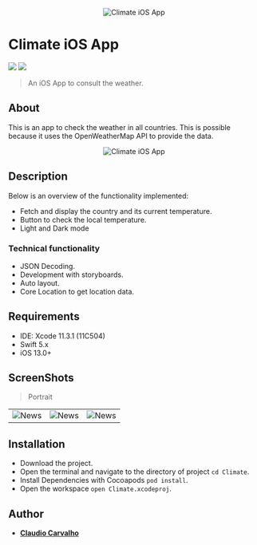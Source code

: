 <p align="center">
  <img src="https://github.com/claudiocarvalhodev/ClimateApp/blob/feature/readme-file/Screenshots/header-presentation.png" alt="Climate iOS App"/>
</p>

# Climate iOS App

<p align="justify">
    <img src="https://img.shields.io/badge/Swift-5-orange.svg" />
    <img src="https://img.shields.io/badge/Platforms-iOS-blue.svg?style=flat" />
</p>

> An iOS App to consult the weather.

## About

This is an app to check the weather in all countries. This is possible because it uses the OpenWeatherMap API to provide the data.

<p align="center">
  <img src="https://github.com/claudiocarvalhodev/ClimateApp/blob/feature/readme-file/Screenshots/climate-presentation.png" alt="Climate iOS App"/>
</p>

## Description
Below is an overview of the functionality implemented:

- Fetch and display the country and its current temperature.
- Button to check the local temperature.
- Light and Dark mode

### Technical functionality

- JSON Decoding.
- Development with storyboards.
- Auto layout.
- Core Location to get location data.

## Requirements

- IDE: Xcode 11.3.1 (11C504)
- Swift 5.x
- iOS 13.0+

## ScreenShots

> Portrait

<table style="width:100%">
  <tr>
    <td><img src="https://github.com/claudiocarvalhodev/ClimateApp/blob/feature/readme-file/Screenshots/screenshot-01.png" alt="News" /></td>
    <td><img src="https://github.com/claudiocarvalhodev/ClimateApp/blob/feature/readme-file/Screenshots/screenshot-02.png" alt="News" /></td>
    <td><img src="https://github.com/claudiocarvalhodev/ClimateApp/blob/feature/readme-file/Screenshots/screenshot-03.png" alt="News" /></td>
  </tr>
</table>

## Installation

* Download the project.
* Open the terminal and navigate to the directory of project ```cd Climate```.
* Install Dependencies with Cocoapods ```pod install```.
* Open the workspace ```open Climate.xcodeproj```.

## Author

* [**Claudio Carvalho**](https://github.com/claudiocarvalhodev)


